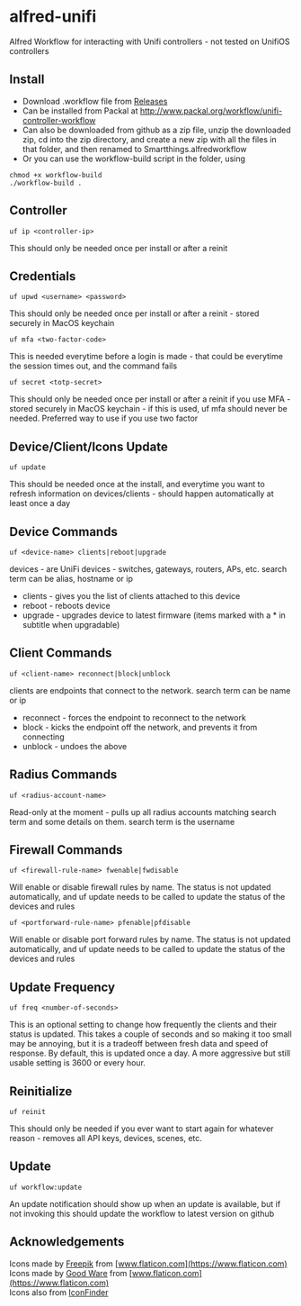 # alfred-unifi
Alfred  Workflow for interacting with Unifi controllers - not tested on UnifiOS controllers
## Install

* Download .workflow file from [Releases](https://github.com/schwark/alfred-unifi/releases)
* Can be installed from Packal at http://www.packal.org/workflow/unifi-controller-workflow
* Can also be downloaded from github as a zip file, unzip the downloaded zip, cd into the zip directory, and create a new zip with all the files in that folder, and then renamed to Smartthings.alfredworkflow
* Or you can use the workflow-build script in the folder, using
```
chmod +x workflow-build
./workflow-build . 
```

## Controller

```
uf ip <controller-ip>
```
This should only be needed once per install or after a reinit


## Credentials

```
uf upwd <username> <password>
```
This should only be needed once per install or after a reinit - stored securely in MacOS keychain

```
uf mfa <two-factor-code>
```
This is needed everytime before a login is made - that could be everytime the session times out, and the command fails

```
uf secret <totp-secret>
```
This should only be needed once per install or after a reinit if you use MFA - stored securely in MacOS keychain - if this is used, uf mfa should never be needed. Preferred way to use if you use two factor

## Device/Client/Icons Update

```
uf update
```
This should be needed once at the install, and everytime you want to refresh information on devices/clients - should happen automatically at least once a day

## Device Commands

```
uf <device-name> clients|reboot|upgrade
```

devices - are UniFi devices - switches, gateways, routers, APs, etc. search term can be alias, hostname or ip
* clients - gives you the list of clients attached to this device
* reboot - reboots device
* upgrade - upgrades device to latest firmware (items marked with a * in subtitle when upgradable)

## Client Commands

```
uf <client-name> reconnect|block|unblock
```

clients are endpoints that connect to the network. search term can be name or ip
* reconnect - forces the endpoint to reconnect to the network
* block - kicks the endpoint off the network, and prevents it from connecting
* unblock - undoes the above

## Radius Commands

```
uf <radius-account-name> 
```
Read-only at the moment - pulls up all radius accounts matching search term and some details on them. search term is the username

## Firewall Commands

```
uf <firewall-rule-name> fwenable|fwdisable
```
Will enable or disable firewall rules by name. The status is not updated automatically, and uf update needs to be called to update the status of the devices and rules

```
uf <portforward-rule-name> pfenable|pfdisable
```
Will enable or disable port forward rules by name. The status is not updated automatically, and uf update needs to be called to update the status of the devices and rules

## Update Frequency

```
uf freq <number-of-seconds>
```
This is an optional setting to change how frequently the clients and their status is updated. This takes a couple of seconds and so making it too small may be annoying, but it is a tradeoff between fresh data and speed of response. By default, this is updated once a day. A more aggressive but still usable setting is 3600 or every hour.

## Reinitialize

```
uf reinit
```
This should only be needed if you ever want to start again for whatever reason - removes all API keys, devices, scenes, etc.

## Update

```
uf workflow:update
```
An update notification should show up when an update is available, but if not invoking this should update the workflow to latest version on github

## Acknowledgements

Icons made by [Freepik](https://www.flaticon.com/authors/freepik) from [www.flaticon.com](https://www.flaticon.com)  
Icons made by [Good Ware](https://www.flaticon.com/authors/good-ware) from [www.flaticon.com](https://www.flaticon.com)  
Icons also from [IconFinder](https://www.iconfinder.com/)
